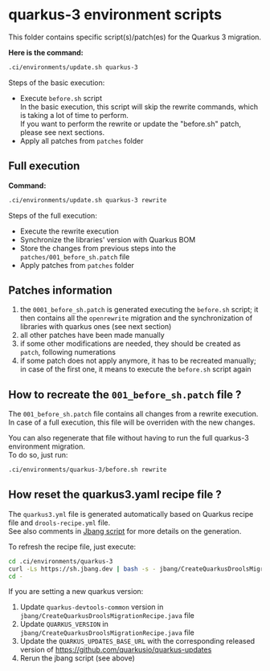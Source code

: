 # quarkus-3 environment scripts

This folder contains specific script(s)/patch(es) for the Quarkus 3 migration.

**Here is the command:**

```bash
.ci/environments/update.sh quarkus-3
```

Steps of the basic execution:

- Execute `before.sh` script  
  In the basic execution, this script will skip the rewrite commands, which is taking a lot of time to perform.  
  If you want to perform the rewrite or update the "before.sh" patch, please see next sections.
- Apply all patches from `patches` folder

## Full execution

**Command:**

```bash
.ci/environments/update.sh quarkus-3 rewrite
```

Steps of the full execution:

- Execute the rewrite execution
- Synchronize the libraries' version with Quarkus BOM
- Store the changes from previous steps into the `patches/001_before_sh.patch` file
- Apply patches from `patches` folder

## Patches information

1. the `0001_before_sh.patch` is generated executing the `before.sh` script; it then contains all the `openrewrite` migration and the synchronization of libraries with quarkus ones (see next section)
2. all other patches have been made manually
3. if some other modifications are needed, they should be created as `patch`, following numerations
4. if some patch does not apply anymore, it has to be recreated manually; in case of the first one, it means to execute the `before.sh` script again

## How to recreate the `001_before_sh.patch` file ?

The `001_before_sh.patch` file contains all changes from a rewrite execution.  
In case of a full execution, this file will be overriden with the new changes.

You can also regenerate that file without having to run the full quarkus-3 environment migration.  
To do so, just run:

```bash
.ci/environments/quarkus-3/before.sh rewrite
```

## How reset the quarkus3.yaml recipe file ?

The `quarkus3.yml` file is generated automatically based on Quarkus recipe file and `drools-recipe.yml` file.  
See also comments in [Jbang script](jbang/CreateQuarkusDroolsMigrationRecipe.java) for more details on the generation.
  
To refresh the recipe file, just execute:

```bash
cd .ci/environments/quarkus-3
curl -Ls https://sh.jbang.dev | bash -s - jbang/CreateQuarkusDroolsMigrationRecipe.java
cd -
```

If you are setting a new quarkus version:

1. Update `quarkus-devtools-common` version in `jbang/CreateQuarkusDroolsMigrationRecipe.java` file
2. Update `QUARKUS_VERSION` in `jbang/CreateQuarkusDroolsMigrationRecipe.java` file
3. Update the `QUARKUS_UPDATES_BASE_URL` with the corresponding released version of https://github.com/quarkusio/quarkus-updates
4. Rerun the jbang script (see above)
